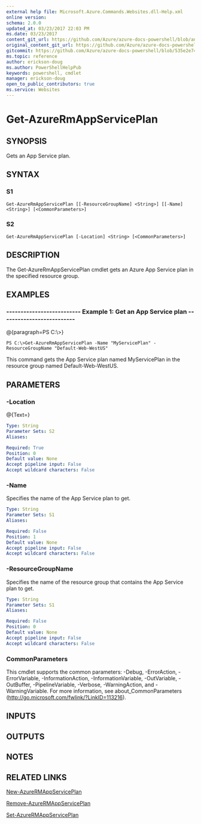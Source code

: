 ```yaml
---
external help file: Microsoft.Azure.Commands.Websites.dll-Help.xml
online version:
schema: 2.0.0
updated_at: 03/23/2017 22:03 PM
ms.date: 03/23/2017
content_git_url: https://github.com/Azure/azure-docs-powershell/blob/anne2017/azureps-cmdlets-docs/ResourceManager/AzureRM.Websites/v1.1.3/Get-AzureRmAppServicePlan.md
original_content_git_url: https://github.com/Azure/azure-docs-powershell/blob/anne2017/azureps-cmdlets-docs/ResourceManager/AzureRM.Websites/v1.1.3/Get-AzureRmAppServicePlan.md
gitcommit: https://github.com/Azure/azure-docs-powershell/blob/535e2e74f053db46eadf4681f4a95ece9f189378
ms.topic: reference
author: erickson-doug
ms.author: PowerShellHelpPub
keywords: powershell, cmdlet
manager: erickson-doug
open_to_public_contributors: true
ms.service: Websites
---
```


# Get-AzureRmAppServicePlan

## SYNOPSIS
Gets an App Service plan.

## SYNTAX

### S1
```
Get-AzureRmAppServicePlan [[-ResourceGroupName] <String>] [[-Name] <String>] [<CommonParameters>]
```

### S2
```
Get-AzureRmAppServicePlan [-Location] <String> [<CommonParameters>]
```

## DESCRIPTION
The Get-AzureRmAppServicePlan cmdlet gets an Azure App Service plan in the specified resource group.

## EXAMPLES

### --------------------------  Example 1: Get an App Service plan  --------------------------
@{paragraph=PS C:\\\>}



```
PS C:\>Get-AzureRmAppServicePlan -Name "MyServicePlan" -ResourceGroupName "Default-Web-WestUS"
```

This command gets the App Service plan named MyServicePlan in the resource group named Default-Web-WestUS.

## PARAMETERS

### -Location
@{Text=}

```yaml
Type: String
Parameter Sets: S2
Aliases: 

Required: True
Position: 0
Default value: None
Accept pipeline input: False
Accept wildcard characters: False
```

### -Name
Specifies the name of the App Service plan to get.

```yaml
Type: String
Parameter Sets: S1
Aliases: 

Required: False
Position: 1
Default value: None
Accept pipeline input: False
Accept wildcard characters: False
```

### -ResourceGroupName
Specifies the name of the resource group that contains the App Service plan to get.

```yaml
Type: String
Parameter Sets: S1
Aliases: 

Required: False
Position: 0
Default value: None
Accept pipeline input: False
Accept wildcard characters: False
```

### CommonParameters
This cmdlet supports the common parameters: -Debug, -ErrorAction, -ErrorVariable, -InformationAction, -InformationVariable, -OutVariable, -OutBuffer, -PipelineVariable, -Verbose, -WarningAction, and -WarningVariable. For more information, see about_CommonParameters (http://go.microsoft.com/fwlink/?LinkID=113216).

## INPUTS

## OUTPUTS

## NOTES

## RELATED LINKS

[New-AzureRMAppServicePlan]()

[Remove-AzureRMAppServicePlan]()

[Set-AzureRMAppServicePlan]()

